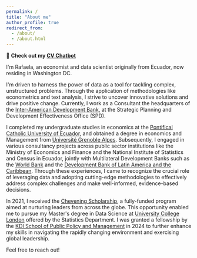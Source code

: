 ```yaml
---
permalink: /
title: "About me"
author_profile: true
redirect_from: 
  - /about/
  - /about.html
---
```


🤖 **Check out my [CV Chatbot](https://cvchatbot-rafabastidasr.streamlit.app/)** 


I'm Rafaela, an economist and data scientist originally from Ecuador, now residing in Washington DC.

I'm driven to harness the power of data as a tool for tackling complex, unstructured problems. Through the application of methodologies like econometrics and text analysis, I strive to uncover innovative solutions and drive positive change. Currently, I work as a Consultant the headquarters of the [Inter-American Development Bank](https://www.iadb.org/en), at the Strategic Planning and Development Effectiveness Office (SPD). 

I completed my undergraduate studies in economics at the [Pontifical Catholic University of Ecuador](https://www.puce.edu.ec/), and obtained a degree in economics and Management from [Université Grenoble Alpes](https://www.univ-grenoble-alpes.fr). Subsequently, I engaged in various consultancy projects across public sector institutions like the Ministry of Economics and Finance and the National Institute of Statistics and Census in Ecuador, jointly with Multilateral Development Banks such as the [World Bank](https://www.worldbank.org/en/home) and the [Development Bank of Latin America and the Caribbean](https://www.caf.com/en/). Through these experiences, I came to recognize the crucial role of leveraging data and adopting cutting-edge methodologies to effectively address complex challenges and make well-informed, evidence-based decisions.

In 2021, I received the [Chevening Scholarship](https://www.chevening.org/scholarships/), a fully-funded program aimed at nurturing leaders from across the globe. This opportunity enabled me to pursue my Master's degree in Data Science at [University College London](https://www.ucl.ac.uk/) offered by the Statistics Department. I was granted a fellowship by the [KDI School of Public Policy and Management](https://www.kdischool.ac.kr/gallery.es?mid=a30101000000&bid=0003&list_no=17451&act=view) in 2024 to further enhance my skills in navigating the rapidly changing environment and exercising global leadership.

Feel free to reach out!

